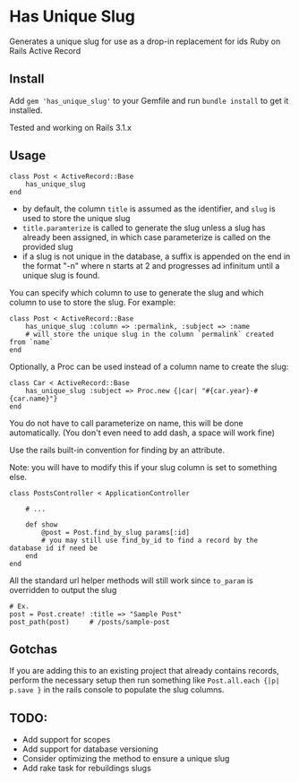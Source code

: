 # Has Unique Slug
Generates a unique slug for use as a drop-in replacement for ids Ruby on Rails Active Record

## Install

Add `gem 'has_unique_slug'` to your Gemfile and run `bundle install` to get it installed.

Tested and working on Rails 3.1.x

## Usage

	class Post < ActiveRecord::Base
		has_unique_slug
	end

- by default, the column `title` is assumed as the identifier, and `slug` is used to store the unique slug
- `title.paramterize` is called to generate the slug unless a slug has already been assigned, in which case parameterize is called on the provided slug
- if a slug is not unique in the database, a suffix is appended on the end in the format "-n" where n starts at 2 and progresses ad infinitum until a unique slug is found.

You can specify which column to use to generate the slug and which column to use to store the slug. For example:

	class Post < ActiveRecord::Base
		has_unique_slug :column => :permalink, :subject => :name
		# will store the unique slug in the column `permalink` created from `name`
	end	

Optionally, a Proc can be used instead of a column name to create the slug:

    class Car < ActiveRecord::Base
        has_unique_slug :subject => Proc.new {|car| "#{car.year}-#{car.name}"}
    end
You do not have to call parameterize on name, this will be done automatically.  (You don't even need to add dash, a space will work fine)


Use the rails built-in convention for finding by an attribute.

Note: you will have to modify this if your slug column is set to something else.

    class PostsController < ApplicationController
        
        # ...
        
        def show
            @post = Post.find_by_slug params[:id]
            # you may still use find_by_id to find a record by the database id if need be
        end
    end     

All the standard url helper methods will still work since `to_param`  is overridden to output the slug
    
    # Ex.
    post = Post.create! :title => "Sample Post"
    post_path(post)     # /posts/sample-post


## Gotchas

If you are adding this to an existing project that already contains records, perform the necessary setup then run something like `Post.all.each {|p| p.save }` in the rails console to populate the slug columns.

## TODO:

- Add support for scopes
- Add support for database versioning
- Consider optimizing the method to ensure a unique slug
- Add rake task for rebuildings slugs